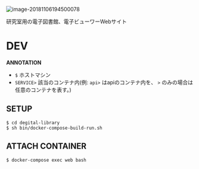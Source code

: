 ![image-20181106194500078](https://ws1.sinaimg.cn/large/006tNbRwgy1fwyj7i0lpwj30xu0cwh2s.jpg)

研究室用の電子図書館、電子ビューワーWebサイト



# DEV

**ANNOTATION**

- `$` ホストマシン
- `SERVICE>` 該当のコンテナ内(例: `api>` はapiのコンテナ内を、 `>` のみの場合は任意のコンテナを表す。)



## SETUP

```shell
$ cd degital-library
$ sh bin/docker-compose-build-run.sh
```

## ATTACH CONTAINER

```
$ docker-compose exec web bash
```
